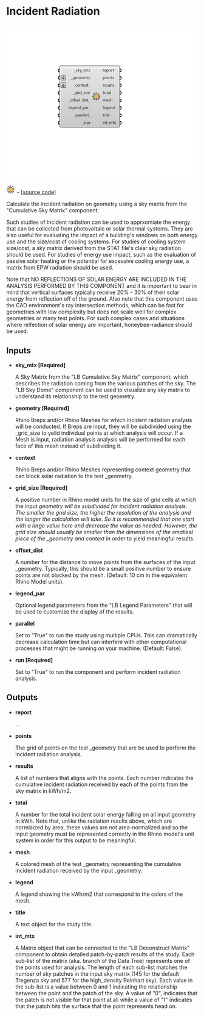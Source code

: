 # Incident Radiation

![](../../.gitbook/assets/Incident_Radiation.png)

![](../../.gitbook/assets/Incident_Radiation%20%281%29.png) - [\[source code\]](https://github.com/ladybug-tools/ladybug-grasshopper/blob/master/ladybug_grasshopper/src//LB%20Incident%20Radiation.py)

Calculate the incident radiation on geometry using a sky matrix from the "Cumulative Sky Matrix" component.

Such studies of incident radiation can be used to apprxomiate the energy that can be collected from photovoltaic or solar thermal systems. They are also useful for evaluating the impact of a building's windows on both energy use and the size/cost of cooling systems. For studies of cooling system size/cost, a sky matrix derived from the STAT file's clear sky radiation should be used. For studies of energy use impact, such as the evaluation of passive solar heating or the potential for excessive cooling energy use, a matrix from EPW radiation should be used.

Note that NO REFLECTIONS OF SOLAR ENERGY ARE INCLUDED IN THE ANALYSIS PERFORMED BY THIS COMPONENT and it is important to bear in mind that vertical surfaces typically receive 20% - 30% of their solar energy from reflection off of the ground. Also note that this component uses the CAD environment's ray intersection methods, which can be fast for geometries with low complexity but does not scale well for complex geometries or many test points. For such complex cases and situations where relfection of solar energy are important, honeybee-radiance should be used.

## Inputs

* **sky\_mtx \[Required\]**

  A Sky Matrix from the "LB Cumulative Sky Matrix" component, which describes the radiation coming from the various patches of the sky. The "LB Sky Dome" component can be used to visualize any sky matrix to understand its relationship to the test geometry. 

* **geometry \[Required\]**

  Rhino Breps and/or Rhino Meshes for which incident radiation analysis will be conducted. If Breps are input, they will be subdivided using the \_grid\_size to yeild individual points at which analysis will occur. If a Mesh is input, radiation analysis analysis will be performed for each face of this mesh instead of subdividing it. 

* **context**

  Rhino Breps and/or Rhino Meshes representing context geometry that can block solar radiation to the test \_geometry. 

* **grid\_size \[Required\]**

  A positive number in Rhino model units for the size of grid cells at which the input _geometry will be subdivided for incident radiation analysis. The smaller the grid size, the higher the resolution of the analysis and the longer the calculation will take. So it is recommended that one start with a large value here and decrease the value as needed. However, the grid size should usually be smaller than the dimensions of the smallest piece of the \_geometry and context_ in order to yield meaningful results. 

* **offset\_dist**

  A number for the distance to move points from the surfaces of the input \_geometry.  Typically, this should be a small positive number to ensure points are not blocked by the mesh. \(Default: 10 cm in the equivalent Rhino Model units\). 

* **legend\_par**

  Optional legend parameters from the "LB Legend Parameters" that will be used to customize the display of the results. 

* **parallel**

  Set to "True" to run the study using multiple CPUs. This can dramatically decrease calculation time but can interfere with other computational processes that might be running on your machine. \(Default: False\). 

* **run \[Required\]**

  Set to "True" to run the component and perform incident radiation analysis. 

## Outputs

* **report**

  ... 

* **points**

  The grid of points on the test \_geometry that are be used to perform the incident radiation analysis. 

* **results**

  A list of numbers that aligns with the points. Each number indicates the cumulative incident radiation received by each of the points from the sky matrix in kWh/m2. 

* **total**

  A number for the total incident solar energy falling on all input geometry in kWh. Note that, unlike the radiation results above, which are normlaized by area, these values are not area-normalized and so the input geometry must be represented correctly in the Rhino model's unit system in order for this output to be meaningful. 

* **mesh**

  A colored mesh of the test \_geometry representing the cumulative incident radiation received by the input \_geometry. 

* **legend**

  A legend showing the kWh/m2 that correspond to the colors of the mesh. 

* **title**

  A text object for the study title. 

* **int\_mtx**

  A Matrix object that can be connected to the "LB Deconstruct Matrix" component to obtain detailed patch-by-patch results of the study. Each sub-list of the matrix \(aka. branch of the Data Tree\) represents one of the points used for analysis. The length of each sub-list matches the number of sky patches in the input sky matrix \(145 for the default Tregenza sky and 577 for the high\_density Reinhart sky\). Each value in the sub-list is a value between 0 and 1 indicating the relationship between the point and the patch of the sky. A value of "0", indicates that the patch is not visible for that point at all while a value of "1" indicates that the patch hits the surface that the point represents head on. 

